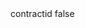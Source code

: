 <?xml version="1.0" encoding="UTF-8"?>
<CustomMetadata xmlns="http://soap.sforce.com/2006/04/metadata">
    <label>contractid</label>
    <protected>false</protected>
</CustomMetadata>
